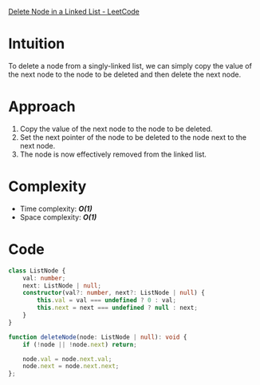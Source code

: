 [Delete Node in a Linked List - LeetCode](https://leetcode.com/problems/delete-node-in-a-linked-list/description/?envType=daily-question&envId=2024-05-05)

# Intuition
To delete a node from a singly-linked list, we can simply copy the value of the next node to the node to be deleted and then delete the next node.

# Approach
1. Copy the value of the next node to the node to be deleted.
2. Set the next pointer of the node to be deleted to the node next to the next node.
3. The node is now effectively removed from the linked list.

# Complexity
- Time complexity: ***O(1)***
- Space complexity: ***O(1)***

# Code
```typescript
class ListNode {
    val: number;
    next: ListNode | null;
    constructor(val?: number, next?: ListNode | null) {
        this.val = val === undefined ? 0 : val;
        this.next = next === undefined ? null : next;
    }
}

function deleteNode(node: ListNode | null): void {
    if (!node || !node.next) return;

    node.val = node.next.val;
    node.next = node.next.next;
};
```